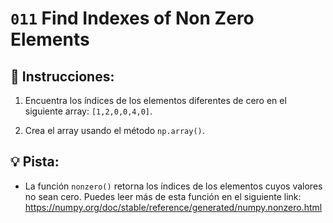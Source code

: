 # `011` Find Indexes of Non Zero Elements

## 📝 Instrucciones:

1. Encuentra los índices de los elementos diferentes de cero en el siguiente array: `[1,2,0,0,4,0]`.

2. Crea el array usando el método `np.array()`.

## 💡 Pista:

+ La función `nonzero()` retorna los índices de los elementos cuyos valores no sean cero. Puedes leer más de esta función en el siguiente link: https://numpy.org/doc/stable/reference/generated/numpy.nonzero.html
